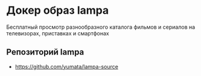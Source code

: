 # Докер образ lampa

Бесплатный просмотр разнообразного каталога фильмов и сериалов на телевизорах, приставках и смартфонах

## Репозиторий lampa

- https://github.com/yumata/lampa-source
